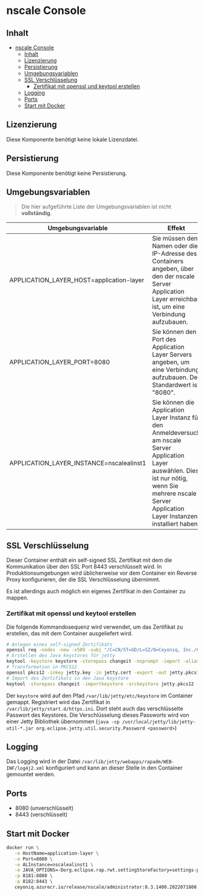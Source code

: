 # nscale Console

## Inhalt

- [nscale Console](#nscale-console)
  - [Inhalt](#inhalt)
  - [Lizenzierung](#lizenzierung)
  - [Persistierung](#persistierung)
  - [Umgebungsvariablen](#umgebungsvariablen)
  - [SSL Verschlüsselung](#ssl-verschlüsselung)
    - [Zertifikat mit openssl und keytool erstellen](#zertifikat-mit-openssl-und-keytool-erstellen)
  - [Logging](#logging)
  - [Ports](#ports)
  - [Start mit Docker](#start-mit-docker)

## Lizenzierung

Diese Komponente benötigt keine lokale Lizenzdatei.

## Persistierung

Diese Komponente benötigt keine Persistierung.

## Umgebungsvariablen

>Die hier aufgeführte Liste der Umgebungsvariablen ist nicht **vollständig**.

|Umgebungsvariable | Effekt |
|---|---|
|APPLICATION_LAYER_HOST=application-layer |Sie müssen den Namen oder die IP-Adresse des Containers angeben, über den der nscale Server Application Layer erreichbar ist, um eine Verbindung aufzubauen.|
|APPLICATION_LAYER_PORT=8080 | Sie können den Port des Application Layer Servers angeben, um eine Verbindung aufzubauen. Der Standardwert ist "8080".|
|APPLICATION_LAYER_INSTANCE=nscalealinst1 |Sie können die Application Layer Instanz für den Anmeldeversuch am nscale Server Application Layer auswählen. Dies ist nur nötig, wenn Sie mehrere nscale Server Application Layer Instanzen installiert haben.|

## SSL Verschlüsselung

Dieser Container enthält ein self-signed SSL Zertifikat mit dem die Kommunikation über 
den SSL Port 8443 verschlüsselt wird. In Produktionsumgebungen wird  üblicherweise vor
dem Container ein Reverse Proxy konfigurieren, der die SSL Verschlüsselung übernimmt.

Es ist allerdings auch möglich ein eigenes Zertifikat in den Container zu mappen.

### Zertifikat mit openssl und keytool erstellen

Die folgende Kommandosequenz wird verwendet, um das Zertifikat zu erstellen, das mit dem Container ausgeliefert wird.

```bash
# Anlegen eines self-signed Zertifikats
openssl req -nodes -new -x509 -subj "/C=CN/ST=GD/L=SZ/O=Ceyoniq, Inc./CN=localhost" -keyout jetty.key -out jetty.cert
# Erstellen des Java keystores für jetty
keytool -keystore keystore -storepass changeit -noprompt -import -alias jetty -file jetty.cert -trustcacerts
# Transformation in PKCS12
openssl pkcs12 -inkey jetty.key -in jetty.cert -export -out jetty.pkcs12 -password pass:transfer
# Import des Zertifikats in den Java keystore
keytool -storepass changeit -importkeystore -srckeystore jetty.pkcs12 -srcstoretype PKCS12 -destkeystore keystore -srcstorepass transfer
```

Der `keystore` wird auf den Pfad `/var/lib/jetty/etc/keystore` im Container gemappt. 
Registriert wird das Zertifikat in `/var/lib/jetty/start.d/https.ini`. Dort steht auch das
verschlüsselte Passwort des Keystores. Die Verschlüsselung dieses Passworts wird von einer
Jetty Bibliothek übernommen (`java -cp /usr/local/jetty/lib/jetty-util-*.jar org.eclipse.jetty.util.security.Password <password>`)

## Logging

Das Logging wird in der Datei `/var/lib/jetty/webapps/rapadm/WEB-INF/log4j2.xml` konfiguriert und kann an dieser Stelle in den Container gemountet werden.

## Ports

- 8080 (unverschlüsselt)
- 8443 (verschlüsselt)

## Start mit Docker

```bash
docker run \
   -e HostName=application-layer \
   -e Port=8080 \
   -e ALInstance=nscalealinst1 \
   -e JAVA_OPTIONS=-Dorg.eclipse.rap.rwt.settingStoreFactory=settings-per-user -Duser.language=de\
   -p 8181:8080 \
   -p 8182:8443 \
   ceyoniq.azurecr.io/release/nscale/administrator:8.3.1400.2022071808.0
```
